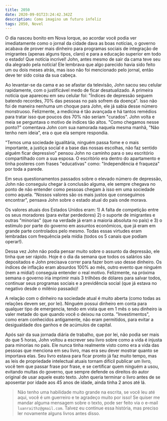 ```yaml
---
title: 2050
date: 2020-09-01T23:24:42.342Z
description: Como imagino um futuro infeliz
tags: 2050, Novel
---
```


O dia nasceu bonito em Nova Iorque, ao acordar você podia ver imediatamente como o jornal da cidade dava as boas notícias, o governo acabava de prover mais dinheiro para programas sociais de integração de imigrantes (apenas alguns tipos, claro) e para a educação superior em todo o estado! Que notícia incrível! John, antes mesmo de sair da cama teve seu dia alegrado pela notícia! Ele lembrava que algo parecido havia sido feito um ou dois meses atrás, mas isso não foi mencionado pelo jornal, então deve ter sido coisa da sua cabeça.

Ao levantar-se da cama e ao se afastar da televisão, John sacou seu celular rapidamente, com o justificável medo de ficar desatualizado. A primeira notícia que apareceu em seu celular foi: "Índices de depressão seguem batendo recordes, 70% das pessoas no país sofrem da doença". Isso não foi de maneira nenhuma um choque para John, ele já sabia desse número monstruoso. Felizmente, a medicina é tão avançada e há tantos remédios para tratar isso que poucos dos 70% não seriam "curados". John volta e meia se perguntava o motivo de índices tão altos. "Como chegamos nesse ponto?" comentava John com sua namorada naquela mesma manhã, "Não tenho nem ideia", era o que ela sempre respondia.

"Temos uma sociedade igualitária, ninguém passa fome e o mais importante, a justiça social é a base das nossas escolhas, não faz sentido alguém ficar depressivo" pensou John no caminho para o seu escritório compartilhado com a sua esposa. O escritório era dentro do apartamento e tinha posteres com frases "educativas" como: "Independência é fraqueza" por toda a parede.

Em seus questionamentos passados sobre o elevado número de depressão, John não conseguiu chegar à conclusão alguma, ele sempre chegava no ponto de não entender como pessoas chegam à isso em uma sociedade como aquela. "Nossos valores são os mais justos que conseguimos encontrar", pensava John sobre o estado atual do país onde morava.

Os valores atuais dos Estados Unidos eram: 1) A falta de competição entre os seus moradores (para evitar perdedores) 2) o suporte de imigrantes e outras "minorias" (que na verdade já eram a maioria absoluta no país) e 3) o estímulo por parte do governo em assuntos econômicos, que já eram em grande parte controlados pelo mesmo. Todas essas virtudes eram lembradas com frequência pela mídia (todos os 5 canais que podiam operar!).

Dessa vez John não podia pensar muito sobre o assunto da depressão, ele tinha que ser rápido. Hoje é o dia da semana que todos os salários são depositados e John precisava correr para fazer bom uso desse dinheiro. Os índices de inflação eram absurdos 100% ao mês, outro evento que ninguém (nem a mídia!) conseguia entender o real motivo. Felizmente, na próxima semana o governo iria imprimir mais 3 trilhões de dólares para salvar todos, continuar seus programas sociais e a previdência social (que já estava no negativo desde o milênio passado)!

A relação com o dinheiro na sociedade atual é muito aberta (como todas as relações devem ser, por lei). Ninguém possui dinheiro em conta para qualquer tipo de emergencia, tendo em vista que em 1 mês o seu dinheiro ia valer metade do que quando você o deixou na conta. "Investimentos", como eram conhecidos antigamente, não eram permitidos, para evitar a desigualdade dos ganhos e de acúmulos de capital.

Após sair da sua jornada diária de trabalho, que por lei, não podia ser mais do que 5 horas, John voltou a escrever seu livro sobre como a vida é injusta para minorias no país. Ele nunca tinha realmente visto como era a vida das pessoas que menciona em seu livro, mas era seu dever mostrar quanto se importava elas. Seu livro estava para ficar pronto já faz muito tempo, mas as leis de propriedade intelectual atuais tornam difícil publicar um livro, você tem que passar frase por frase, e se certificar quem ninguém a usou, evitando multas do governo, que sempre defende os direitos do autor original de usar aquele exato texto. John queria terminar o livro antes de se aposentar por idade aos 45 anos de idade, ainda tinha 2 anos até lá.

> Não tenho uma habilidade muito grande na escrita, se você leu até aqui, você é um guerreiro e te agradeço muito por isso! Se quiser me mandar alguma mensagem sobre o texto, pode ser feito via o e-mail `luanraithz@gmail.com`. Talvez eu continue essa história, mas preciso ler novamente alguns livros antes disso.